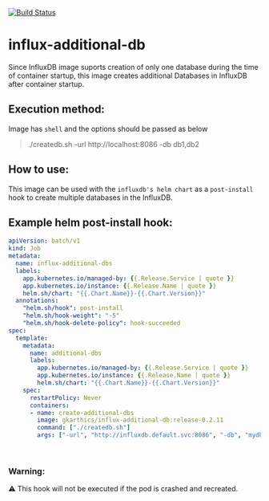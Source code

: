 [![Build Status](https://travis-ci.org/gkarthiks/influx-additional-db.svg?branch=master)](https://travis-ci.org/gkarthiks/influx-additional-db)
# influx-additional-db
Since InfluxDB image suports creation of only one database during the time of container startup, this image creates additional Databases in InfluxDB after container startup.

## Execution method:
Image has `shell` and the options should be passed as below

> ./createdb.sh -url http://localhost:8086 -db db1,db2

## How to use:

This image can be used with the `influxdb's helm chart` as a `post-install` hook to create multiple databases in the InfluxDB. 

## Example helm post-install hook:

```yaml
apiVersion: batch/v1
kind: Job
metadata:
  name: influx-additional-dbs
  labels:
    app.kubernetes.io/managed-by: {{.Release.Service | quote }}
    app.kubernetes.io/instance: {{.Release.Name | quote }}
    helm.sh/chart: "{{.Chart.Name}}-{{.Chart.Version}}"
  annotations:
    "helm.sh/hook": post-install
    "helm.sh/hook-weight": "-5"
    "helm.sh/hook-delete-policy": hook-succeeded
spec:
  template:
    metadata:
      name: additional-dbs
      labels:
        app.kubernetes.io/managed-by: {{.Release.Service | quote }}
        app.kubernetes.io/instance: {{.Release.Name | quote }}
        helm.sh/chart: "{{.Chart.Name}}-{{.Chart.Version}}"
    spec:
      restartPolicy: Never
      containers:
      - name: create-additional-dbs
        image: gkarthics/influx-additional-db:release-0.2.11
        command: ["./createdb.sh"]
        args: ["-url", "http://influxdb.default.svc:8086", "-db", "mydb1,mydb2,mydb3"]
```

<br/>

### Warning:
:warning: This hook will not be executed if the pod is crashed and recreated.
